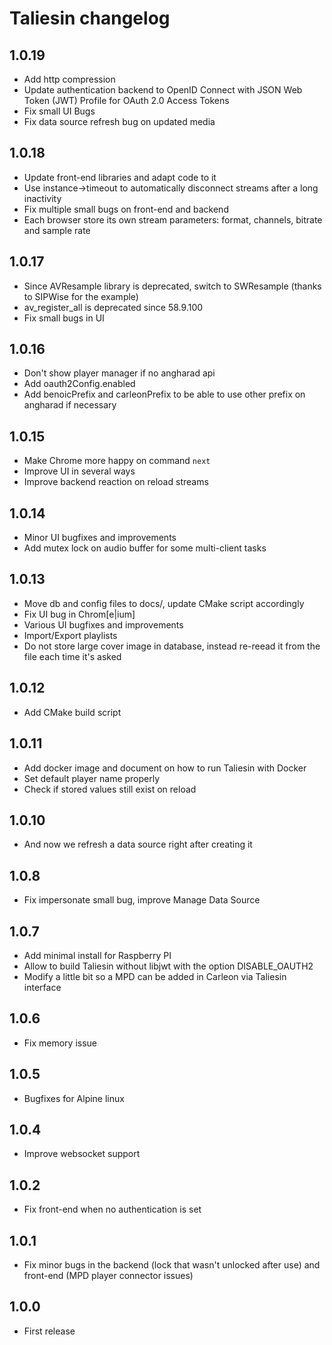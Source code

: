 # Taliesin changelog

## 1.0.19

- Add http compression
- Update authentication backend to OpenID Connect with JSON Web Token (JWT) Profile for OAuth 2.0 Access Tokens
- Fix small UI Bugs
- Fix data source refresh bug on updated media

## 1.0.18

- Update front-end libraries and adapt code to it
- Use instance->timeout to automatically disconnect streams after a long inactivity
- Fix multiple small bugs on front-end and backend
- Each browser store its own stream parameters: format, channels, bitrate and sample rate

## 1.0.17

- Since AVResample library is deprecated, switch to SWResample (thanks to SIPWise for the example)
- av_register_all is deprecated since 58.9.100
- Fix small bugs in UI

## 1.0.16

- Don't show player manager if no angharad api
- Add oauth2Config.enabled
- Add benoicPrefix and carleonPrefix to be able to use other prefix on angharad if necessary

## 1.0.15

- Make Chrome more happy on command `next`
- Improve UI in several ways
- Improve backend reaction on reload streams

## 1.0.14

- Minor UI bugfixes and improvements
- Add mutex lock on audio buffer for some multi-client tasks

## 1.0.13

- Move db and config files to docs/, update CMake script accordingly
- Fix UI bug in Chrom[e|ium]
- Various UI bugfixes and improvements
- Import/Export playlists
- Do not store large cover image in database, instead re-reead it from the file each time it's asked

## 1.0.12

- Add CMake build script

## 1.0.11

- Add docker image and document on how to run Taliesin with Docker
- Set default player name properly 
- Check if stored values still exist on reload

## 1.0.10

- And now we refresh a data source right after creating it

## 1.0.8

- Fix impersonate small bug, improve Manage Data Source

## 1.0.7

- Add minimal install for Raspberry PI
- Allow to build Taliesin without libjwt with the option DISABLE_OAUTH2
- Modify a little bit so a MPD can be added in Carleon via Taliesin interface

## 1.0.6

- Fix memory issue

## 1.0.5

- Bugfixes for Alpine linux

## 1.0.4

- Improve websocket support

## 1.0.2

- Fix front-end when no authentication is set

## 1.0.1

- Fix minor bugs in the backend (lock that wasn't unlocked after use) and front-end (MPD player connector issues)

## 1.0.0

- First release
